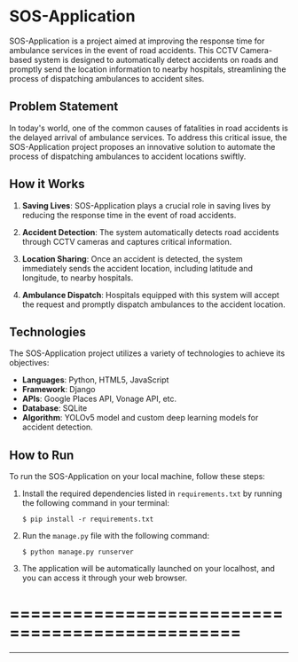 # SOS-Application

SOS-Application is a project aimed at improving the response time for ambulance services in the event of road accidents. This CCTV Camera-based system is designed to automatically detect accidents on roads and promptly send the location information to nearby hospitals, streamlining the process of dispatching ambulances to accident sites.

## Problem Statement

In today's world, one of the common causes of fatalities in road accidents is the delayed arrival of ambulance services. To address this critical issue, the SOS-Application project proposes an innovative solution to automate the process of dispatching ambulances to accident locations swiftly.

## How it Works

1. **Saving Lives**: SOS-Application plays a crucial role in saving lives by reducing the response time in the event of road accidents.

2. **Accident Detection**: The system automatically detects road accidents through CCTV cameras and captures critical information.

3. **Location Sharing**: Once an accident is detected, the system immediately sends the accident location, including latitude and longitude, to nearby hospitals.

4. **Ambulance Dispatch**: Hospitals equipped with this system will accept the request and promptly dispatch ambulances to the accident location.

## Technologies

The SOS-Application project utilizes a variety of technologies to achieve its objectives:

- **Languages**: Python, HTML5, JavaScript
- **Framework**: Django
- **APIs**: Google Places API, Vonage API, etc.
- **Database**: SQLite
- **Algorithm**: YOLOv5 model and custom deep learning models for accident detection.

## How to Run

To run the SOS-Application on your local machine, follow these steps:

1. Install the required dependencies listed in `requirements.txt` by running the following command in your terminal:

   ```
   $ pip install -r requirements.txt
   ```

2. Run the `manage.py` file with the following command:

   ```
   $ python manage.py runserver
   ```

3. The application will be automatically launched on your localhost, and you can access it through your web browser.

================================================
===================
-------------------
